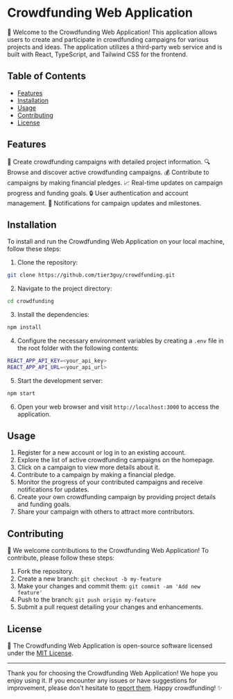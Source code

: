 # Crowdfunding Web Application

🚀 Welcome to the Crowdfunding Web Application! This application allows users to create and participate in crowdfunding campaigns for various projects and ideas. The application utilizes a third-party web service and is built with React, TypeScript, and Tailwind CSS for the frontend.

## Table of Contents

- [Features](#features)
- [Installation](#installation)
- [Usage](#usage)
- [Contributing](#contributing)
- [License](#license)

## Features

🌟 Create crowdfunding campaigns with detailed project information.
🔍 Browse and discover active crowdfunding campaigns.
💰 Contribute to campaigns by making financial pledges.
📈 Real-time updates on campaign progress and funding goals.
🔒 User authentication and account management.
🔔 Notifications for campaign updates and milestones.

## Installation

To install and run the Crowdfunding Web Application on your local machine, follow these steps:

1. Clone the repository:

```bash
git clone https://github.com/tier3guy/crowdfunding.git
```

2. Navigate to the project directory:

```bash
cd crowdfunding
```

3. Install the dependencies:

```bash
npm install
```

4. Configure the necessary environment variables by creating a `.env` file in the root folder with the following contents:

```bash
REACT_APP_API_KEY=<your_api_key>
REACT_APP_API_URL=<your_api_url>
```

5. Start the development server:

```bash
npm start
```

6. Open your web browser and visit `http://localhost:3000` to access the application.

## Usage

1. Register for a new account or log in to an existing account.
2. Explore the list of active crowdfunding campaigns on the homepage.
3. Click on a campaign to view more details about it.
4. Contribute to a campaign by making a financial pledge.
5. Monitor the progress of your contributed campaigns and receive notifications for updates.
6. Create your own crowdfunding campaign by providing project details and funding goals.
7. Share your campaign with others to attract more contributors.

## Contributing

🎉 We welcome contributions to the Crowdfunding Web Application! To contribute, please follow these steps:

1. Fork the repository.
2. Create a new branch: `git checkout -b my-feature`
3. Make your changes and commit them: `git commit -am 'Add new feature'`
4. Push to the branch: `git push origin my-feature`
5. Submit a pull request detailing your changes and enhancements.

## License

📄 The Crowdfunding Web Application is open-source software licensed under the [MIT License](./LICENSE).

---

Thank you for choosing the Crowdfunding Web Application! We hope you enjoy using it. If you encounter any issues or have suggestions for improvement, please don't hesitate to [report them](https://github.com/tier3guy/crowdfunding/issues). Happy crowdfunding! ✨
